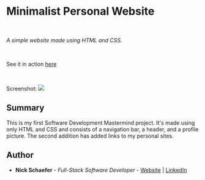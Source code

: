 # Minimalist Personal Website

<br>

_A simple website made using HTML and CSS._

<br>

See it in action [here](https://naturalnick.github.io/personal-site/)

<br>

Screenshot:
<image src="images/screenshot.png">

## Summary

This is my first Software Development Mastermind project. It's made using only HTML and CSS and consists of a navigation bar, a header, and a profile picture. The second addition has added links to my personal sites.

## Author

- **Nick Schaefer** - _Full-Stack Software Developer_ - [Website](https://nschaefer.com/) | [LinkedIn](https://www.linkedin.com/in/nick-n-schaefer)
